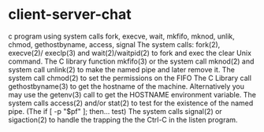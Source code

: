 # client-server-chat
c program using system calls fork, execve, wait, mkfifo, mknod, unlik, chmod, gethostbyname, access, signal
The system calls: fork(2), execve(2)/ execlp(3) and wait(2)/waitpid(2) to fork and exec the clear Unix command.
The C library function mkfifo(3) or the system call mknod(2) and system call unlink(2) to make the named pipe and later remove it.
The system call chmod(2) to set the permissions on the FIFO
The C Library call gethostbyname(3) to get the hostname of the machine. Alternatively you may use the getenv(3) call to get the HOSTNAME environment variable.
The system calls access(2) and/or stat(2) to test for the existence of the named pipe. (The if [ -p "$pf" ]; then... test)
The system calls signal(2) or sigaction(2) to handle the trapping the the Ctrl-C in the listen program.
